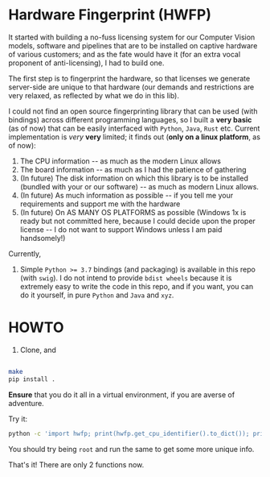 # Hardware Fingerprint (HWFP)

It started with building a no-fuss licensing system for our Computer
Vision models, software and pipelines that are to be installed on
captive hardware of various customers; and as the fate would have it
(for an extra vocal proponent of anti-licensing), I had to build one.

The first step is to fingerprint the hardware, so that licenses we
generate server-side are unique to that hardware (our demands and
restrictions are very relaxed, as reflected by what we do in this
lib).

I could not find an open source fingerprinting library that can be
used (with bindings) across different programming languages, so I
built a **very basic** (as of now) that can be easily interfaced
with `Python`, `Java`, `Rust` etc. Current implementation is _very_
**very** limited; it finds out (**only on a linux platform**, as of
now):

1. The CPU information -- as much as the modern Linux allows
2. The board information -- as much as I had the patience of gathering
3. (In future) The disk information on which this library is to be
   installed (bundled with your or our software) -- as much as modern
   Linux allows.
4. (In future) As much information as possible -- if you tell me your
   requirements and support me with the hardware
5. (In future) On AS MANY OS PLATFORMS as possible (Windows 1x is
   ready but not committed here, because I could decide upon the proper
   license -- I do not want to support Windows unless I am paid
   handsomely!)

Currently,

1. Simple `Python >= 3.7` bindings (and packaging) is available in
   this repo (with `swig`). I do not intend to provide `bdist wheels`
   because it is extremely easy to write the code in this repo, and if
   you want, you can do it yourself, in pure `Python` and `Java` and
   `xyz`.

# HOWTO

1. Clone, and

```bash

make
pip install .
```

**Ensure** that you do it all in a virtual environment, if you are
averse of adventure.

Try it:

```bash
python -c 'import hwfp; print(hwfp.get_cpu_identifier().to_dict()); print(hwfp.get_board_info().to_dict())'
```

You should try being `root` and run the same to get some more
unique info.

That's it! There are only 2 functions now.

